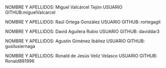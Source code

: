 NOMBRE Y APELLIDOS: Miguel Valcárcel Tejón 	USUARIO GITHUB:miguelValcarcel

NOMBRE Y APELLIDOS: Raúl Ortega González 	USUARIO GITHUB: rortegagit

NOMBRE Y APELLIDOS: David Aguilera Rubio 	USUARIO GITHUB: daviddar3

NOMBRE Y APELLIDOS: Agustín Giménez Ibáñez 	USUARIO GITHUB: gusilusiernaga

NOMBRE Y APELLIDOS: Ronald de Jesús Veliz Velasco USUARIO GITHUB: Ronald881996

